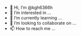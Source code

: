 - 👋 Hi, I’m @kgh6366h
- 👀 I’m interested in ...
- 🌱 I’m currently learning ...
- 💞️ I’m looking to collaborate on ...
- 📫 How to reach me ...

<!---
kgh6366h/kgh6366h is a ✨ special ✨ repository because its `README.md` (this file) appears on your GitHub profile.
You can click the Preview link to take a look at your changes.
--->
